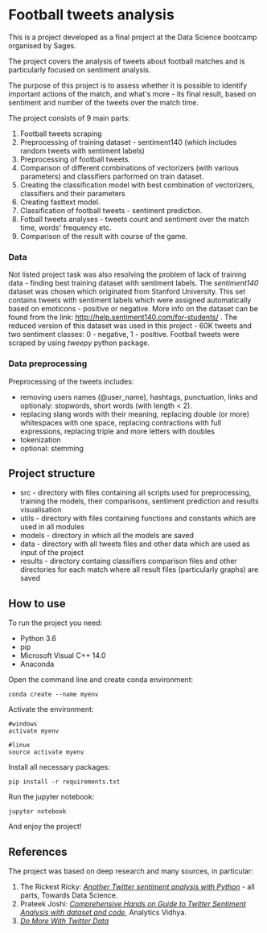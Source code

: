 # Football tweets analysis

This is a project developed as a final project at the Data Science bootcamp organised by Sages.

The project covers the analysis of tweets about football matches and is particularly focused on sentiment analysis. 

The purpose of this project is to assess whether it is possible to identify
important actions of the match, and what's more - its final result, 
based on sentiment and number of the tweets over the match time. 

The project consists of 9 main parts:
1. Football tweets scraping 
2. Preprocessing of training dataset - sentiment140 (which includes random tweets with sentiment labels)
3. Preprocessing of football tweets.
4. Comparison of different combinations of vectorizers (with various parameters) and classifiers parformed on train dataset.
5. Creating the classification model with best combination of vectorizers, classifiers and their parameters
6. Creating fasttext model.
7. Classification of football tweets - sentiment prediction.
8. Fotball tweets analyses - tweets count and sentiment over the match time, words' frequency etc.
9. Comparison of the result with course of the game.

### Data

Not listed project task was also resolving the problem of lack of training data - finding best training dataset with sentiment labels.
The *sentiment140* dataset was chosen which originated from Stanford University. This set contains tweets with sentiment labels
which were assigned automatically based on emoticons - positive or negative. 
More info on the dataset can be found from the link: http://help.sentiment140.com/for-students/ . 
The reduced version of this dataset was used in this project - 60K tweets and two sentiment classes: 0 - negative, 1 - positive.
Football tweets were scraped by using *tweepy* python package. 

### Data preprocessing

Preprocessing of the tweets includes:
- removing users names (@user_name), hashtags, punctuation, links and optionaly: stopwords, short words (with length < 2). 
- replacing slang words with their meaning, replacing double (or more) whitespaces with one space, replacing contractions with full expressions, replacing triple and more letters with doubles
- tokenization
- optional: stemming

## Project structure
- src - directory with files containing all scripts used for preprocessing, training the models, their comparisons, sentiment prediction and results visualisation
- utils - directory with files containing functions and constants which are used in all modules
- models - directory in which all the models are saved
- data - directory with all tweets files and other data which are used as input of the project
- results - directory containg classifiers comparison files and other directories for each match where all result files (particularly graphs) are saved


## How to use

To run the project you need:
- Python 3.6
- pip
- Microsoft Visual C++ 14.0
- Anaconda

Open the command line and create conda environment:
```
conda create --name myenv
```
Activate the environment:
```
#windows
activate myenv

#linux
source activate myenv
```
Install all necessary packages:
```
pip install -r requirements.txt 
```
Run the jupyter notebook:
```
jupyter notebook
```
And enjoy the project!

## References

The project was based on deep research and many sources, in particular:
1. The Rickest Ricky: [*Another Twitter sentiment analysis with Python*](https://towardsdatascience.com/another-twitter-sentiment-analysis-bb5b01ebad90) - all parts, Towards Data Science. 
2. Prateek Joshi: [*Comprehensive Hands on Guide to Twitter Sentiment Analysis with dataset and code*](https://www.analyticsvidhya.com/blog/2018/07/hands-on-sentiment-analysis-dataset-python/), Analytics Vidhya.
3. [*Do More With Twitter Data*](https://twitterdev.github.io/do_more_with_twitter_data/finding_the_right_data.html)
